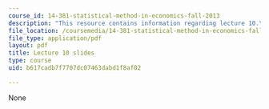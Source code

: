 ```yaml
---
course_id: 14-381-statistical-method-in-economics-fall-2013
description: "This resource contains information regarding lecture 10.\r\n"
file_location: /coursemedia/14-381-statistical-method-in-economics-fall-2013/b617cadb7f7707dc07463dabd1f8af02_MIT14_381F13_lec10.pdf
file_type: application/pdf
layout: pdf
title: Lecture 10 slides
type: course
uid: b617cadb7f7707dc07463dabd1f8af02

---
```

None